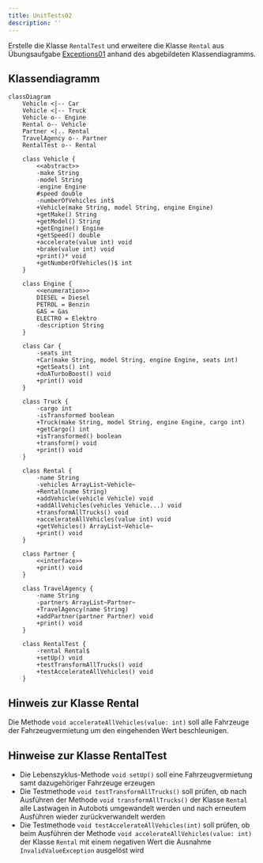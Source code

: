 ```yaml
---
title: UnitTests02
description: ''
---
```


Erstelle die Klasse `RentalTest` und erweitere die Klasse `Rental` aus Übungsaufgabe [Exceptions01](../exceptions/exceptions01.md) anhand des abgebildeten Klassendiagramms.

## Klassendiagramm
```mermaid
classDiagram
    Vehicle <|-- Car
    Vehicle <|-- Truck
    Vehicle o-- Engine
    Rental o-- Vehicle
    Partner <|.. Rental
    TravelAgency o-- Partner
    RentalTest o-- Rental

    class Vehicle {
        <<abstract>>
        -make String
        -model String
        -engine Engine
        #speed double
        -numberOfVehicles int$
        +Vehicle(make String, model String, engine Engine)
        +getMake() String
        +getModel() String
        +getEngine() Engine
        +getSpeed() double
        +accelerate(value int) void
        +brake(value int) void
        +print()* void
        +getNumberOfVehicles()$ int
    }

    class Engine {
        <<enumeration>>
        DIESEL = Diesel
        PETROL = Benzin
        GAS = Gas
        ELECTRO = Elektro
        -description String
    }

    class Car {
        -seats int
        +Car(make String, model String, engine Engine, seats int)
        +getSeats() int
        +doATurboBoost() void
        +print() void
    }

    class Truck {
        -cargo int
        -isTransformed boolean
        +Truck(make String, model String, engine Engine, cargo int)
        +getCargo() int
        +isTransformed() boolean
        +transform() void
        +print() void
    }

    class Rental {
        -name String
        -vehicles ArrayList~Vehicle~
        +Rental(name String)
        +addVehicle(vehicle Vehicle) void
        +addAllVehicles(vehicles Vehicle...) void
        +transformAllTrucks() void
        +accelerateAllVehicles(value int) void
        +getVehicles() ArrayList~Vehicle~
        +print() void
    }

    class Partner {
        <<interface>>
        +print() void
    }

    class TravelAgency {
        -name String
        -partners ArrayList~Partner~
        +TravelAgency(name String)
        +addPartner(partner Partner) void
        +print() void
    }

    class RentalTest {
        -rental Rental$
        +setUp() void
        +testTransformAllTrucks() void
        +testAccelerateAllVehicles() void
    }
```

## Hinweis zur Klasse Rental
Die Methode `void accelerateAllVehicles(value: int)` soll alle Fahrzeuge der Fahrzeugvermietung um den eingehenden Wert beschleunigen.

## Hinweise zur Klasse RentalTest
- Die Lebenszyklus-Methode `void setUp()` soll eine Fahrzeugvermietung samt dazugehöriger Fahrzeuge erzeugen
- Die Testmethode `void testTransformAllTrucks()` soll prüfen, ob nach Ausführen der Methode `void transformAllTrucks()` der Klasse `Rental` alle Lastwagen in Autobots umgewandelt werden und nach erneutem Ausführen wieder zurückverwandelt werden
- Die Testmethode `void testAccelerateAllVehicles(int)` soll prüfen, ob beim Ausführen der Methode `void accelerateAllVehicles(value: int)` der Klasse `Rental` mit einem negativen Wert die Ausnahme `InvalidValueException` ausgelöst wird
